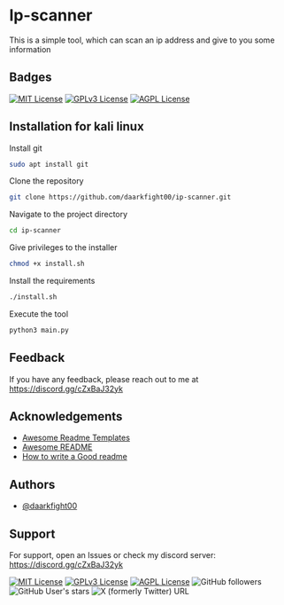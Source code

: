 # Ip-scanner

This is a simple tool, which can scan an ip address and give to you some information

## Badges

[![MIT License](https://img.shields.io/badge/License-MIT-green.svg)](https://choosealicense.com/licenses/mit/)
[![GPLv3 License](https://img.shields.io/badge/License-GPL%20v3-yellow.svg)](https://opensource.org/licenses/)
[![AGPL License](https://img.shields.io/badge/license-AGPL-blue.svg)](http://www.gnu.org/licenses/agpl-3.0)

## Installation for kali linux

Install git

```bash
sudo apt install git
```
Clone the repository

```bash
git clone https://github.com/daarkfight00/ip-scanner.git
```
Navigate to the project directory

```bash
cd ip-scanner
```

Give privileges to the installer

```bash
chmod +x install.sh
```

Install the requirements

```bash
./install.sh
```

Execute the tool

```bash
python3 main.py
```

## Feedback

If you have any feedback, please reach out to me at https://discord.gg/cZxBaJ32yk

## Acknowledgements

- [Awesome Readme Templates](https://awesomeopensource.com/project/elangosundar/awesome-README-templates)
- [Awesome README](https://github.com/matiassingers/awesome-readme)
- [How to write a Good readme](https://bulldogjob.com/news/449-how-to-write-a-good-readme-for-your-github-project)

## Authors

- [@daarkfight00](https://github.com/daarkfight00)

## Support

For support, open an Issues or check my discord server: https://discord.gg/cZxBaJ32yk

[![MIT License](https://img.shields.io/badge/License-MIT-green.svg)](https://choosealicense.com/licenses/mit/)
[![GPLv3 License](https://img.shields.io/badge/License-GPL%20v3-yellow.svg)](https://opensource.org/licenses/)
[![AGPL License](https://img.shields.io/badge/license-AGPL-blue.svg)](http://www.gnu.org/licenses/agpl-3.0)
![GitHub followers](https://img.shields.io/github/followers/daarkfight00)
![GitHub User's stars](https://img.shields.io/github/stars/daarkfight00)
![X (formerly Twitter) URL](https://img.shields.io/twitter/url?url=https%3A%2F%2Ftwitter.com%2Fdaark_fighter)
